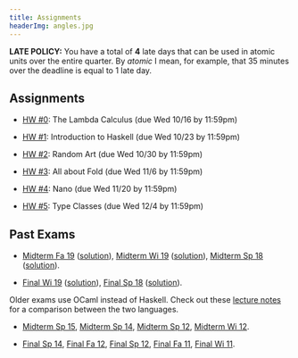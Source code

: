 ```yaml
---
title: Assignments
headerImg: angles.jpg
---
```


**LATE POLICY:** You have a total of **4** late days
that can be used in atomic units over the entire
quarter. By *atomic* I mean, for example, that 35
minutes over the deadline is equal to 1 late day.

## Assignments

- [HW #0](https://github.com/cse130-fa19/00-lambda): The Lambda Calculus (due Wed 10/16 by 11:59pm)

- [HW #1](https://github.com/cse130-fa19/01-haskell): Introduction to Haskell (due Wed 10/23 by 11:59pm)

- [HW #2](https://github.com/cse130-fa19/02-random-art): Random Art (due Wed 10/30 by 11:59pm)

- [HW #3](https://github.com/cse130-fa19/03-fold): All about Fold (due Wed 11/6 by 11:59pm)

- [HW #4](https://github.com/cse130-fa19/04-nano): Nano (due Wed 11/20 by 11:59pm)

- [HW #5](https://github.com/cse130-fa19/05-classes): Type Classes (due Wed 12/4  by 11:59pm)


## Past Exams

- [Midterm Fa 19](/static/raw/130-midterm-fa19.pdf) ([solution](/static/raw/130-midterm-fa19-solution.pdf)),
  [Midterm Wi 19](/static/raw/130-midterm-wi19.pdf) ([solution](/static/raw/130-midterm-wi19-solution.pdf)),
  [Midterm Sp 18](/static/raw/130-midterm-sp18.pdf) ([solution](/static/raw/130-midterm-sp18-solution.pdf)).

- [Final Wi 19](/static/raw/130-final-wi19.pdf) ([solution](/static/raw/130-final-wi19-solution.pdf)),
  [Final Sp 18](/static/raw/130-final-sp18.pdf) ([solution](/static/raw/130-final-sp18-solution.pdf)).
  
Older exams use OCaml instead of Haskell.
Check out these [lecture notes](https://ucsd-cse130.github.io/web/lectures/02-haskell.html) 
for a comparison between the two languages.

- [Midterm Sp 15](/static/raw/midterm-sp15.pdf),
  [Midterm Sp 14](/static/raw/midterm-sp14.pdf),
  [Midterm Sp 12](/static/raw/midterm-sp12.pdf),
  [Midterm Wi 12](/static/raw/midterm-wi12.pdf).

- [Final Sp 14](/static/raw/final-sp14.pdf),
  [Final Fa 12](/static/raw/final-fa12.pdf),
  [Final Sp 12](/static/raw/final-sp12.pdf),
  [Final Fa 11](/static/raw/final-fa11.pdf),
  [Final Wi 11](/static/raw/final-wi11.pdf).


  
